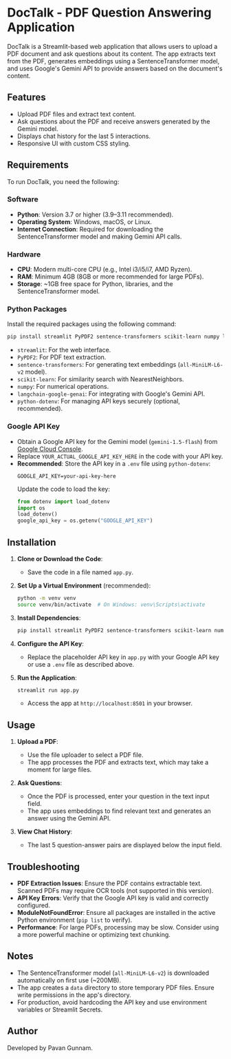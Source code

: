 # DocTalk - PDF Question Answering Application

DocTalk is a Streamlit-based web application that allows users to upload a PDF document and ask questions about its content. The app extracts text from the PDF, generates embeddings using a SentenceTransformer model, and uses Google's Gemini API to provide answers based on the document's content.

## Features
- Upload PDF files and extract text content.
- Ask questions about the PDF and receive answers generated by the Gemini model.
- Displays chat history for the last 5 interactions.
- Responsive UI with custom CSS styling.

## Requirements
To run DocTalk, you need the following:

### Software
- **Python**: Version 3.7 or higher (3.9–3.11 recommended).
- **Operating System**: Windows, macOS, or Linux.
- **Internet Connection**: Required for downloading the SentenceTransformer model and making Gemini API calls.

### Hardware
- **CPU**: Modern multi-core CPU (e.g., Intel i3/i5/i7, AMD Ryzen).
- **RAM**: Minimum 4GB (8GB or more recommended for large PDFs).
- **Storage**: ~1GB free space for Python, libraries, and the SentenceTransformer model.

### Python Packages
Install the required packages using the following command:
```bash
pip install streamlit PyPDF2 sentence-transformers scikit-learn numpy langchain-google-genai python-dotenv
```

- `streamlit`: For the web interface.
- `PyPDF2`: For PDF text extraction.
- `sentence-transformers`: For generating text embeddings (`all-MiniLM-L6-v2` model).
- `scikit-learn`: For similarity search with NearestNeighbors.
- `numpy`: For numerical operations.
- `langchain-google-genai`: For integrating with Google's Gemini API.
- `python-dotenv`: For managing API keys securely (optional, recommended).

### Google API Key
- Obtain a Google API key for the Gemini model (`gemini-1.5-flash`) from [Google Cloud Console](https://console.cloud.google.com/).
- Replace `YOUR_ACTUAL_GOOGLE_API_KEY_HERE` in the code with your API key.
- **Recommended**: Store the API key in a `.env` file using `python-dotenv`:
  ```plaintext
  GOOGLE_API_KEY=your-api-key-here
  ```
  Update the code to load the key:
  ```python
  from dotenv import load_dotenv
  import os
  load_dotenv()
  google_api_key = os.getenv("GOOGLE_API_KEY")
  ```

## Installation
1. **Clone or Download the Code**:
   - Save the code in a file named `app.py`.

2. **Set Up a Virtual Environment** (recommended):
   ```bash
   python -m venv venv
   source venv/bin/activate  # On Windows: venv\Scripts\activate
   ```

3. **Install Dependencies**:
   ```bash
   pip install streamlit PyPDF2 sentence-transformers scikit-learn numpy langchain-google-genai python-dotenv
   ```

4. **Configure the API Key**:
   - Replace the placeholder API key in `app.py` with your Google API key or use a `.env` file as described above.

5. **Run the Application**:
   ```bash
   streamlit run app.py
   ```
   - Access the app at `http://localhost:8501` in your browser.

## Usage
1. **Upload a PDF**:
   - Use the file uploader to select a PDF file.
   - The app processes the PDF and extracts text, which may take a moment for large files.

2. **Ask Questions**:
   - Once the PDF is processed, enter your question in the text input field.
   - The app uses embeddings to find relevant text and generates an answer using the Gemini API.

3. **View Chat History**:
   - The last 5 question-answer pairs are displayed below the input field.

## Troubleshooting
- **PDF Extraction Issues**: Ensure the PDF contains extractable text. Scanned PDFs may require OCR tools (not supported in this version).
- **API Key Errors**: Verify that the Google API key is valid and correctly configured.
- **ModuleNotFoundError**: Ensure all packages are installed in the active Python environment (`pip list` to verify).
- **Performance**: For large PDFs, processing may be slow. Consider using a more powerful machine or optimizing text chunking.

## Notes
- The SentenceTransformer model (`all-MiniLM-L6-v2`) is downloaded automatically on first use (~200MB).
- The app creates a `data` directory to store temporary PDF files. Ensure write permissions in the app's directory.
- For production, avoid hardcoding the API key and use environment variables or Streamlit Secrets.

## Author
Developed by Pavan Gunnam.